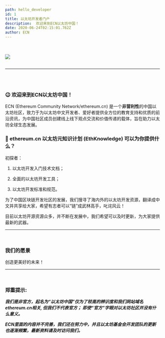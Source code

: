 ```yaml
---
path: hello_developer
id: 1
title: 以太坊开发者门户
description:  欢迎来到ECN以太坊中国！
date: 2020-06-24T02:15:01.762Z
author: ECN
---
```



<br/>
<br/>
<div style="width:100%; display:inline-block">
    <img src="https://gblobscdn.gitbook.com/assets%2F-LmbrATwt4IVgFSSa6X_%2F-LmbuCYRGaaUkSRjwxt1%2F-LmbuXbgT--PE1oSzFZa%2FECN%20logo1.png?alt=media&token=4cd99587-1634-4530-8f64-06d94fe59d73"/>
</div>

<br/>
<br/>
<hr/>

<br/>
<br/>

### 😉 欢迎来到ECN以太坊中国！

ECN \(Ethereum Community Network/ethereum.cn\) 是一个**非营利性**的中国以太坊社区，致力于为以太坊中文开发者、爱好者提供全方位的教育支持和优质的前沿资讯，为中国社区成员创建线上线下观点交流和价值传递的载体，旨在助力以太坊全球生态发展。

### 🤔 ethereum.cn 以太坊元知识计划 \(EthKnowledge\) 可以为你提供什么？

初探者：

1. 以太坊开发入门技术文档；

2. 全面的以太坊开发工具；

3. 以太坊开发标准和规范。

为了中国区块链开发社区的发展，我们搜寻了海内外的以太坊开发资源，翻译成中文并共享给大家，希望有志者可以“链”成武林高手，叱诧风云！

目前以太坊开源资源众多，并不断在发展中，我们希望可以及时更新，为大家提供最新的武器。


<hr/>​

### 我们的愿景
创造更美好的未来！


<hr/>

<br/>

### 郑重提示: 



_**我们是非官方，起名为“以太坊中国”仅为了较高的辨识度和我们网站域名ethereum.cn相关, 但我们不代表官方； 即使“官方”字眼对以太坊社区并没有什么意义。**_

_**ECN里面的内容并不完善，我们还在努力中，并且以太坊基金会开发团队的更新也逐渐频繁，最新资料请及时访问我们。**_







